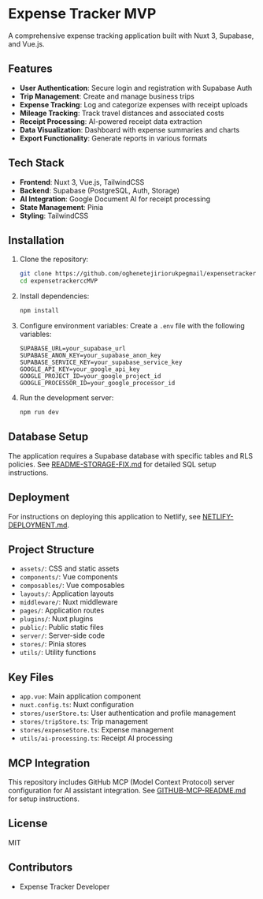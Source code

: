 # Expense Tracker MVP

A comprehensive expense tracking application built with Nuxt 3, Supabase, and Vue.js.

## Features

- **User Authentication**: Secure login and registration with Supabase Auth
- **Trip Management**: Create and manage business trips
- **Expense Tracking**: Log and categorize expenses with receipt uploads
- **Mileage Tracking**: Track travel distances and associated costs
- **Receipt Processing**: AI-powered receipt data extraction
- **Data Visualization**: Dashboard with expense summaries and charts
- **Export Functionality**: Generate reports in various formats

## Tech Stack

- **Frontend**: Nuxt 3, Vue.js, TailwindCSS
- **Backend**: Supabase (PostgreSQL, Auth, Storage)
- **AI Integration**: Google Document AI for receipt processing
- **State Management**: Pinia
- **Styling**: TailwindCSS

## Installation

1. Clone the repository:
   ```bash
   git clone https://github.com/oghenetejiriorukpegmail/expensetrackerccMVP.git
   cd expensetrackerccMVP
   ```

2. Install dependencies:
   ```bash
   npm install
   ```

3. Configure environment variables:
   Create a `.env` file with the following variables:
   ```
   SUPABASE_URL=your_supabase_url
   SUPABASE_ANON_KEY=your_supabase_anon_key
   SUPABASE_SERVICE_KEY=your_supabase_service_key
   GOOGLE_API_KEY=your_google_api_key
   GOOGLE_PROJECT_ID=your_google_project_id
   GOOGLE_PROCESSOR_ID=your_google_processor_id
   ```

4. Run the development server:
   ```bash
   npm run dev
   ```

## Database Setup

The application requires a Supabase database with specific tables and RLS policies. See [README-STORAGE-FIX.md](./README-STORAGE-FIX.md) for detailed SQL setup instructions.

## Deployment

For instructions on deploying this application to Netlify, see [NETLIFY-DEPLOYMENT.md](./NETLIFY-DEPLOYMENT.md).

## Project Structure

- `assets/`: CSS and static assets
- `components/`: Vue components
- `composables/`: Vue composables
- `layouts/`: Application layouts
- `middleware/`: Nuxt middleware
- `pages/`: Application routes
- `plugins/`: Nuxt plugins
- `public/`: Public static files
- `server/`: Server-side code
- `stores/`: Pinia stores
- `utils/`: Utility functions

## Key Files

- `app.vue`: Main application component
- `nuxt.config.ts`: Nuxt configuration
- `stores/userStore.ts`: User authentication and profile management
- `stores/tripStore.ts`: Trip management
- `stores/expenseStore.ts`: Expense management
- `utils/ai-processing.ts`: Receipt AI processing

## MCP Integration

This repository includes GitHub MCP (Model Context Protocol) server configuration for AI assistant integration. See [GITHUB-MCP-README.md](./GITHUB-MCP-README.md) for setup instructions.

## License

MIT

## Contributors

- Expense Tracker Developer